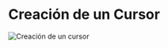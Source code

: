 # Creación de un Cursor
![Creación de un cursor](https://github.com/user-attachments/assets/231baf2d-0b75-476f-a35f-74bb755dd90f)
